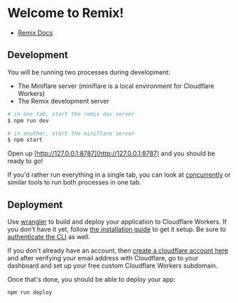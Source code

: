 # Welcome to Remix!

- [Remix Docs](https://remix.run/docs)

## Development

You will be running two processes during development:

- The Miniflare server (miniflare is a local environment for Cloudflare Workers)
- The Remix development server

```sh
# in one tab, start the remix dev server
$ npm run dev

# in another, start the miniflare server
$ npm start
```

Open up [http://127.0.0.1:8787](http://127.0.0.1:8787) and you should be ready to go!

If you'd rather run everything in a single tab, you can look at [concurrently](https://npm.im/concurrently) or similar tools to run both processes in one tab.

## Deployment

Use [wrangler](https://developers.cloudflare.com/workers/cli-wrangler) to build and deploy your application to Cloudflare Workers. If you don't have it yet, follow [the installation guide](https://developers.cloudflare.com/workers/cli-wrangler/install-update) to get it setup. Be sure to [authenticate the CLI](https://developers.cloudflare.com/workers/cli-wrangler/authentication) as well.

If you don't already have an account, then [create a cloudflare account here](https://dash.cloudflare.com/sign-up) and after verifying your email address with Cloudflare, go to your dashboard and set up your free custom Cloudflare Workers subdomain.

Once that's done, you should be able to deploy your app:

```sh
npm run deploy
```
